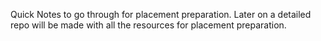 Quick Notes to go through for placement preparation. Later on a detailed repo will be made with all the resources for placement preparation.

